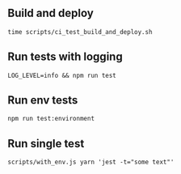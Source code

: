## Build and deploy

```
time scripts/ci_test_build_and_deploy.sh
```

## Run tests with logging

```
LOG_LEVEL=info && npm run test
```

## Run env tests

```
npm run test:environment
```

## Run single test

```
scripts/with_env.js yarn 'jest -t="some text"'
```
